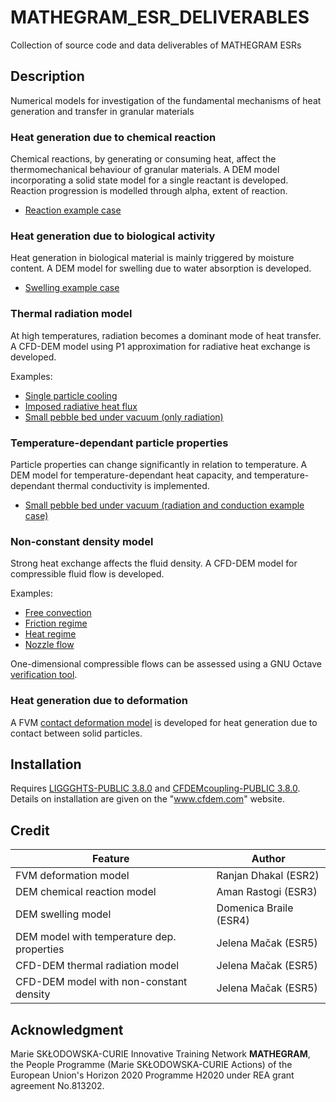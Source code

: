 # MATHEGRAM_ESR_DELIVERABLES

Collection of source code and data deliverables of MATHEGRAM ESRs

## Description

Numerical models for investigation of the fundamental mechanisms of heat
generation and transfer in granular materials

### Heat generation due to chemical reaction

Chemical reactions, by generating or consuming heat, affect the thermomechanical
behaviour of granular materials. A DEM model incorporating a solid state model
for a single reactant is developed. Reaction progression is modelled through
alpha, extent of reaction.  

- [Reaction example case](https://github.com/CFDEMproject/MATHEGRAM_ESR_DELIVERABLES/tree/main/LIGGGHTS-MATHEGRAM/examples/LIGGGHTS/Tutorials_public/reaction)

### Heat generation due to biological activity

Heat generation in biological material is mainly triggered by moisture content.
A DEM model for swelling due to water absorption is developed. 

- [Swelling example case](https://github.com/CFDEMproject/MATHEGRAM_ESR_DELIVERABLES/tree/main/LIGGGHTS-MATHEGRAM/examples/LIGGGHTS/Tutorials_public/swelling)

### Thermal radiation model

At high temperatures, radiation becomes a dominant mode of heat transfer. A
CFD-DEM model using P1 approximation for radiative heat exchange is developed. 

Examples: 
- [Single particle cooling](https://github.com/CFDEMproject/MATHEGRAM_ESR_DELIVERABLES/CFDEMcoupling-MATHEGRAM/tutorials/cfdemSolverBuoyantPimple/MajorTomToGroundControl)
- [Imposed radiative heat
  flux](https://github.com/CFDEMproject/MATHEGRAM_ESR_DELIVERABLES/CFDEMcoupling-MATHEGRAM/tutorials/cfdemSolverBuoyantPimple/radiativeHeatFlux)
- [Small pebble bed under
  vacuum (only radiation)](https://github.com/CFDEMproject/MATHEGRAM_ESR_DELIVERABLES/CFDEMcoupling-MATHEGRAM/tutorials/cfdemSolverBuoyantPimple/pebbleBed_radiation)

### Temperature-dependant particle properties

Particle properties can change significantly in relation to temperature. A DEM
model for temperature-dependant heat capacity, and temperature-dependant
thermal conductivity is implemented. 

- [Small pebble bed under vacuum (radiation and conduction example case)](https://github.com/CFDEMproject/MATHEGRAM_ESR_DELIVERABLES/tree/main/CFDEMcoupling-MATHEGRAM/tutorials/cfdemSolverBuoyantPimple/pebbleBed_full)

### Non-constant density model

Strong heat exchange affects the fluid density. A CFD-DEM model for compressible
fluid flow is developed. 

Examples: 
- [Free
  convection](https://github.com/CFDEMproject/MATHEGRAM_ESR_DELIVERABLES/tree/main/CFDEMcoupling-MATHEGRAM/tutorials/cfdemSolverBuoyantPimple/freeConvection)
- [Friction
  regime](https://github.com/CFDEMproject/MATHEGRAM_ESR_DELIVERABLES/tree/main/CFDEMcoupling-MATHEGRAM/tutorials/cfdemSolverBuoyantPimple/subsonic_frictionRegime)
- [Heat
  regime](https://github.com/CFDEMproject/MATHEGRAM_ESR_DELIVERABLES/tree/main/CFDEMcoupling-MATHEGRAM/tutorials/cfdemSolverBuoyantPimple/subsonic_heatedRegime)
- [Nozzle
  flow](https://github.com/CFDEMproject/MATHEGRAM_ESR_DELIVERABLES/tree/main/CFDEMcoupling-MATHEGRAM/tutorials/cfdemSolverBuoyantPimple/subsonic_nozzleFlow)

One-dimensional compressible flows can be assessed using a GNU Octave 
[verification
tool](https://github.com/CFDEMproject/MATHEGRAM_ESR_DELIVERABLES/tree/main/CFDEMcoupling-MATHEGRAM/tutorials/cfdemSolverBuoyantPimple/subsonic_functions).

### Heat generation due to deformation

A FVM [contact deformation model](https://github.com/dllrun/foam-extend-general-contact) 
is developed for heat generation due to contact between solid particles. 

## Installation

Requires [LIGGGHTS-PUBLIC
3.8.0](https://github.com/CFDEMproject/LIGGGHTS-PUBLIC) and
[CFDEMcoupling-PUBLIC 3.8.0](https://github.com/CFDEMproject/CFDEMcoupling-PUBLIC). 
Details on installation are given on the "www.cfdem.com" website.

## Credit

| Feature                                    | Author                 |
| ------------------------------------------ | ---------------------- |
| FVM deformation model                      | Ranjan Dhakal (ESR2)   |
| DEM chemical reaction model                | Aman Rastogi (ESR3)    |
| DEM swelling model                         | Domenica Braile (ESR4) |
| DEM model with temperature dep. properties | Jelena Mačak (ESR5)    |
| CFD-DEM thermal radiation model            | Jelena Mačak (ESR5)    |
| CFD-DEM model with non-constant density    | Jelena Mačak (ESR5)    |

## Acknowledgment

Marie SKŁODOWSKA-CURIE Innovative Training Network **MATHEGRAM**, the People
Programme (Marie SKŁODOWSKA-CURIE Actions) of the European Union's Horizon
2020 Programme H2020 under REA grant agreement No.813202.
